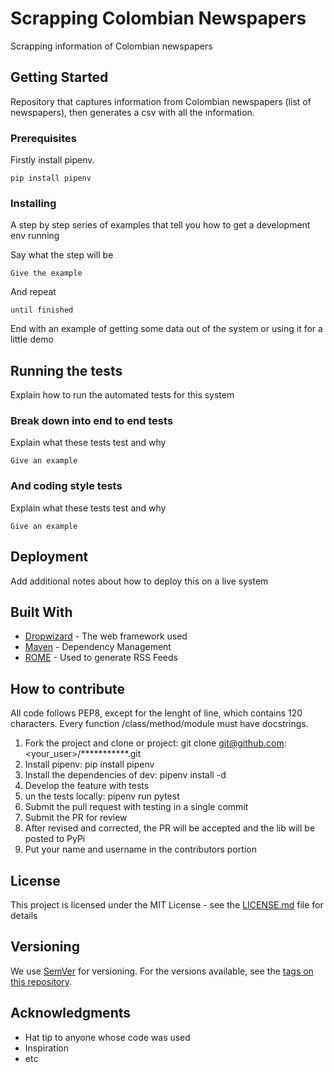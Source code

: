 # Scrapping Colombian Newspapers 

Scrapping information of Colombian newspapers

## Getting Started

Repository that captures information from Colombian newspapers (list of newspapers), then generates a csv with all the information.

### Prerequisites

Firstly install pipenv.

```
pip install pipenv
```

### Installing

A step by step series of examples that tell you how to get a development env running

Say what the step will be

```
Give the example
```

And repeat

```
until finished
```

End with an example of getting some data out of the system or using it for a little demo

## Running the tests

Explain how to run the automated tests for this system

### Break down into end to end tests

Explain what these tests test and why

```
Give an example
```

### And coding style tests

Explain what these tests test and why

```
Give an example
```

## Deployment

Add additional notes about how to deploy this on a live system

## Built With

* [Dropwizard](http://www.dropwizard.io/1.0.2/docs/) - The web framework used
* [Maven](https://maven.apache.org/) - Dependency Management
* [ROME](https://rometools.github.io/rome/) - Used to generate RSS Feeds

## How to contribute

All code follows PEP8, except for the lenght of line, which contains 120 characters. Every function /class/method/module must have docstrings.

1. Fork the project and clone or project: git clone git@github.com:<your_user>/***********.git
2. Install pipenv: pip install pipenv
3. Install the dependencies of dev: pipenv install -d
4. Develop the feature with tests
5. un the tests locally: pipenv run pytest
6. Submit the pull request with testing in a single commit
7. Submit the PR for review
8. After revised and corrected, the PR will be accepted and the lib will be posted to PyPi
9. Put your name and username in the contributors portion

## License

This project is licensed under the MIT License - see the [LICENSE.md](LICENSE.md) file for details


## Versioning

We use [SemVer](http://semver.org/) for versioning. For the versions available, see the [tags on this repository](https://github.com/your/project/tags). 


## Acknowledgments

* Hat tip to anyone whose code was used
* Inspiration
* etc

